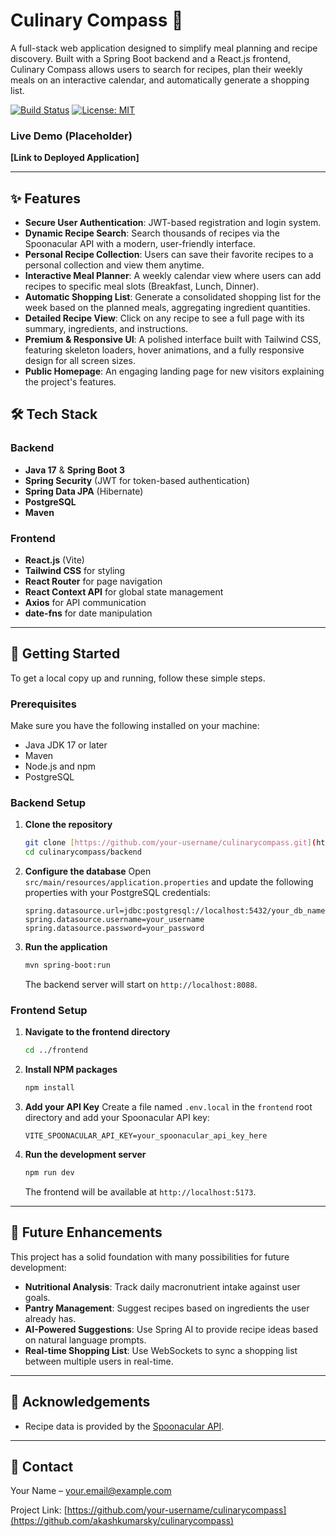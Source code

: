 # Culinary Compass 🧭

A full-stack web application designed to simplify meal planning and recipe discovery. Built with a Spring Boot backend and a React.js frontend, Culinary Compass allows users to search for recipes, plan their weekly meals on an interactive calendar, and automatically generate a shopping list.

[![Build Status](https://img.shields.io/badge/build-passing-brightgreen)](https://github.com)
[![License: MIT](https://img.shields.io/badge/License-MIT-yellow.svg)](https://opensource.org/licenses/MIT)

### Live Demo (Placeholder)
**[Link to Deployed Application]**

---



## ✨ Features

* **Secure User Authentication**: JWT-based registration and login system.
* **Dynamic Recipe Search**: Search thousands of recipes via the Spoonacular API with a modern, user-friendly interface.
* **Personal Recipe Collection**: Users can save their favorite recipes to a personal collection and view them anytime.
* **Interactive Meal Planner**: A weekly calendar view where users can add recipes to specific meal slots (Breakfast, Lunch, Dinner).
* **Automatic Shopping List**: Generate a consolidated shopping list for the week based on the planned meals, aggregating ingredient quantities.
* **Detailed Recipe View**: Click on any recipe to see a full page with its summary, ingredients, and instructions.
* **Premium & Responsive UI**: A polished interface built with Tailwind CSS, featuring skeleton loaders, hover animations, and a fully responsive design for all screen sizes.
* **Public Homepage**: An engaging landing page for new visitors explaining the project's features.

## 🛠️ Tech Stack

### Backend
* **Java 17** & **Spring Boot 3**
* **Spring Security** (JWT for token-based authentication)
* **Spring Data JPA** (Hibernate)
* **PostgreSQL**
* **Maven**

### Frontend
* **React.js** (Vite)
* **Tailwind CSS** for styling
* **React Router** for page navigation
* **React Context API** for global state management
* **Axios** for API communication
* **date-fns** for date manipulation

---

## 🚀 Getting Started

To get a local copy up and running, follow these simple steps.

### Prerequisites

Make sure you have the following installed on your machine:
* Java JDK 17 or later
* Maven
* Node.js and npm
* PostgreSQL

### Backend Setup

1.  **Clone the repository**
    ```sh
    git clone [https://github.com/your-username/culinarycompass.git](https://github.com/your-username/culinarycompass.git)
    cd culinarycompass/backend
    ```
2.  **Configure the database**
    Open `src/main/resources/application.properties` and update the following properties with your PostgreSQL credentials:
    ```properties
    spring.datasource.url=jdbc:postgresql://localhost:5432/your_db_name
    spring.datasource.username=your_username
    spring.datasource.password=your_password
    ```
3.  **Run the application**
    ```sh
    mvn spring-boot:run
    ```
    The backend server will start on `http://localhost:8088`.

### Frontend Setup

1.  **Navigate to the frontend directory**
    ```sh
    cd ../frontend 
    ```
2.  **Install NPM packages**
    ```sh
    npm install
    ```
3.  **Add your API Key**
    Create a file named `.env.local` in the `frontend` root directory and add your Spoonacular API key:
    ```
    VITE_SPOONACULAR_API_KEY=your_spoonacular_api_key_here
    ```
4.  **Run the development server**
    ```sh
    npm run dev
    ```
    The frontend will be available at `http://localhost:5173`.

---

## 🌟 Future Enhancements

This project has a solid foundation with many possibilities for future development:
* **Nutritional Analysis**: Track daily macronutrient intake against user goals.
* **Pantry Management**: Suggest recipes based on ingredients the user already has.
* **AI-Powered Suggestions**: Use Spring AI to provide recipe ideas based on natural language prompts.
* **Real-time Shopping List**: Use WebSockets to sync a shopping list between multiple users in real-time.

---

## 🙏 Acknowledgements
* Recipe data is provided by the [Spoonacular API](https://spoonacular.com/food-api).

---

## 📧 Contact
Your Name – [your.email@example.com](mailto:akash220701@gmail.com)

Project Link: [https://github.com/your-username/culinarycompass](https://github.com/akashkumarsky/culinarycompass)
